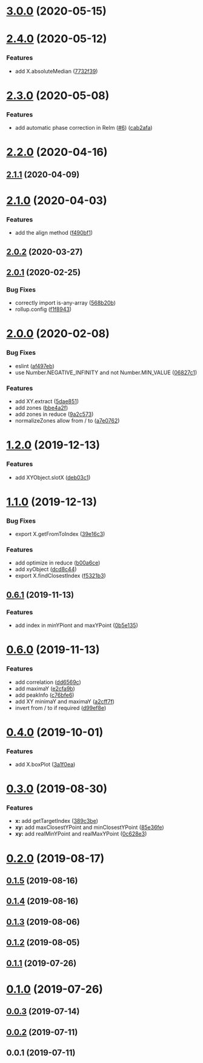 # [3.0.0](https://github.com/cheminfo/spectra-processing/compare/v2.4.0...v3.0.0) (2020-05-15)



# [2.4.0](https://github.com/cheminfo/spectra-processing/compare/v2.3.0...v2.4.0) (2020-05-12)


### Features

* add X.absoluteMedian ([7732f39](https://github.com/cheminfo/spectra-processing/commit/7732f395aa5085ee17c82ca1912b9e2c0325f89f))



# [2.3.0](https://github.com/cheminfo/spectra-processing/compare/v2.2.0...v2.3.0) (2020-05-08)


### Features

* add automatic phase correction in ReIm ([#6](https://github.com/cheminfo/spectra-processing/issues/6)) ([cab2afa](https://github.com/cheminfo/spectra-processing/commit/cab2afaddb082448247675497df12f5dad08209e))



# [2.2.0](https://github.com/cheminfo/spectra-processing/compare/v2.1.1...v2.2.0) (2020-04-16)



## [2.1.1](https://github.com/cheminfo/spectra-processing/compare/v2.1.0...v2.1.1) (2020-04-09)



# [2.1.0](https://github.com/cheminfo/spectra-processing/compare/v2.0.2...v2.1.0) (2020-04-03)


### Features

* add the align method ([f490bf1](https://github.com/cheminfo/spectra-processing/commit/f490bf1c282a99e90725ee78bf20570c57f826b2))



## [2.0.2](https://github.com/cheminfo/spectra-processing/compare/v2.0.1...v2.0.2) (2020-03-27)



## [2.0.1](https://github.com/cheminfo/spectra-processing/compare/v2.0.0...v2.0.1) (2020-02-25)


### Bug Fixes

* correctly import is-any-array ([568b20b](https://github.com/cheminfo/spectra-processing/commit/568b20baaad30d9198ea005c9ea7484c88d9467b))
* rollup.config ([f1f8943](https://github.com/cheminfo/spectra-processing/commit/f1f894320ad55727f84ad848ed37a8f4091b77fd))



# [2.0.0](https://github.com/cheminfo/spectra-processing/compare/v1.3.1...v2.0.0) (2020-02-08)


### Bug Fixes

* eslint ([af497eb](https://github.com/cheminfo/spectra-processing/commit/af497eb5fd8e20e2b9111a174b8259894f240617))
* use Number.NEGATIVE_INFINITY and not Number.MIN_VALUE ([06827c1](https://github.com/cheminfo/spectra-processing/commit/06827c1b58f4fa75263e05a839c798130b430474))


### Features

* add XY.extract ([5dae851](https://github.com/cheminfo/spectra-processing/commit/5dae851b16653b97b072a7da5a871f9a0e8eb4c1))
* add zones ([bbe4a2f](https://github.com/cheminfo/spectra-processing/commit/bbe4a2f473d758fc4dc001d318a01e162a4b40ea))
* add zones in reduce ([9a2c573](https://github.com/cheminfo/spectra-processing/commit/9a2c573b5b3f7f10399e443b2cf9d2da442922c2))
* normalizeZones allow from / to ([a7e0762](https://github.com/cheminfo/spectra-processing/commit/a7e0762731a6919dbe56009a5590e6e9d5049645))



# [1.2.0](https://github.com/cheminfo/spectra-processing/compare/v1.1.0...v1.2.0) (2019-12-13)


### Features

* add XYObject.slotX ([deb03c1](https://github.com/cheminfo/spectra-processing/commit/deb03c1e8099342b0358c2231531de2f290967ce))



# [1.1.0](https://github.com/cheminfo/spectra-processing/compare/v0.6.1...v1.1.0) (2019-12-13)


### Bug Fixes

* export X.getFromToIndex ([39e16c3](https://github.com/cheminfo/spectra-processing/commit/39e16c346031524676b2ef76f94df96ffd2c601a))


### Features

* add optimize in reduce ([b00a6ce](https://github.com/cheminfo/spectra-processing/commit/b00a6cea4d6f263b431f319b405d52bf37ac02df))
* add xyObject ([dcd8c44](https://github.com/cheminfo/spectra-processing/commit/dcd8c445a2909300204e5b1b61d6fcdc6ab0e876))
* export X.findClosestIndex ([f5321b3](https://github.com/cheminfo/spectra-processing/commit/f5321b30652003eb97ac72d38cbaf4d9814ce168))



## [0.6.1](https://github.com/cheminfo/spectra-processing/compare/v0.6.0...v0.6.1) (2019-11-13)


### Features

* add index in minYPiont and maxYPoint ([0b5e135](https://github.com/cheminfo/spectra-processing/commit/0b5e1350229d259489ff652acd0176168d664b90))



# [0.6.0](https://github.com/cheminfo/spectra-processing/compare/v0.4.0...v0.6.0) (2019-11-13)


### Features

* add correlation ([dd6569c](https://github.com/cheminfo/spectra-processing/commit/dd6569c973efc17d437b31f338219c3ecb1da0f8))
* add maximaY ([e2cfa9b](https://github.com/cheminfo/spectra-processing/commit/e2cfa9b9c05f1a62975a322613b15d032f09a481))
* add peakInfo ([c76bfe6](https://github.com/cheminfo/spectra-processing/commit/c76bfe6a526e26cc0231d0eddcf378a65b7c9c7e))
* add XY minimaY and maximaY ([a2cff7f](https://github.com/cheminfo/spectra-processing/commit/a2cff7f30e42e33e38c658758c78eb87d4fdcaf7))
* invert from / to if required ([d99ef8e](https://github.com/cheminfo/spectra-processing/commit/d99ef8e0dbc044eae46ee302007d8d497e0589c9))



# [0.4.0](https://github.com/cheminfo/spectra-processing/compare/v0.3.0...v0.4.0) (2019-10-01)


### Features

* add X.boxPlot ([3a1f0ea](https://github.com/cheminfo/spectra-processing/commit/3a1f0ea))



# [0.3.0](https://github.com/cheminfo/spectra-processing/compare/v0.2.0...v0.3.0) (2019-08-30)


### Features

* **x:** add getTargetIndex ([389c3be](https://github.com/cheminfo/spectra-processing/commit/389c3be))
* **xy:** add maxClosestYPoint and minClosestYPoint ([85e36fe](https://github.com/cheminfo/spectra-processing/commit/85e36fe))
* **xy:** add realMinYPoint and realMaxYPoint ([0c628e3](https://github.com/cheminfo/spectra-processing/commit/0c628e3))



# [0.2.0](https://github.com/cheminfo/spectra-processing/compare/v0.1.5...v0.2.0) (2019-08-17)



## [0.1.5](https://github.com/cheminfo/spectra-processing/compare/v0.1.4...v0.1.5) (2019-08-16)



## [0.1.4](https://github.com/cheminfo/spectra-processing/compare/v0.1.3...v0.1.4) (2019-08-16)



## [0.1.3](https://github.com/cheminfo/spectra-processing/compare/v0.1.2...v0.1.3) (2019-08-06)



## [0.1.2](https://github.com/cheminfo/spectra-processing/compare/v0.1.1...v0.1.2) (2019-08-05)



## [0.1.1](https://github.com/cheminfo/spectra-processing/compare/v0.1.0...v0.1.1) (2019-07-26)



# [0.1.0](https://github.com/cheminfo/spectra-processing/compare/v0.0.3...v0.1.0) (2019-07-26)



## [0.0.3](https://github.com/cheminfo/spectra-processing/compare/v0.0.2...v0.0.3) (2019-07-14)



## [0.0.2](https://github.com/cheminfo/spectra-processing/compare/v0.0.1...v0.0.2) (2019-07-11)



## 0.0.1 (2019-07-11)



